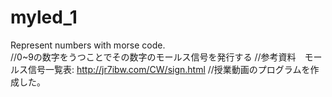 # myled_1
Represent numbers with morse code.  
//0~9の数字をうつことでその数字のモールス信号を発行する
//参考資料　モールス信号一覧表: http://jr7ibw.com/CW/sign.html
//授業動画のプログラムを作成した。
